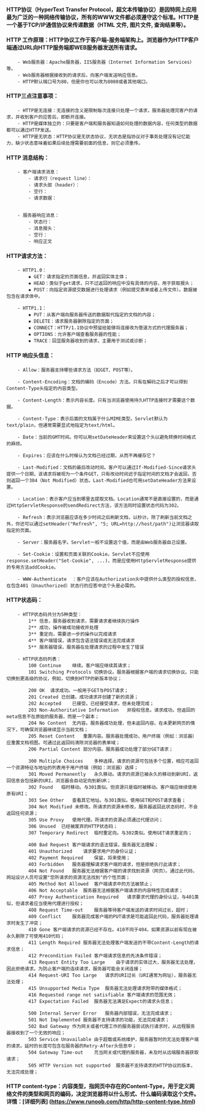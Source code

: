 #### HTTP协议（HyperText Transfer Protocol，超文本传输协议）是因特网上应用最为广泛的一种网络传输协议，所有的WWW文件都必须遵守这个标准。HTTP是一个基于TCP/IP通信协议来传递数据（HTML 文件, 图片文件, 查询结果等）。

#### HTTP 工作原理：HTTP协议工作于客户端-服务端架构上。浏览器作为HTTP客户端通过URL向HTTP服务端即WEB服务器发送所有请求。
		- Web服务器：Apache服务器，IIS服务器（Internet Information Services）等。
		- Web服务器根据接收到的请求后，向客户端发送响应信息。
		- HTTP默认端口号为80，但是你也可以改为8080或者其他端口。
		
#### HTTP三点注意事项：
		- HTTP是无连接：无连接的含义是限制每次连接只处理一个请求，服务器处理完客户的请求，并收到客户的应答后，即断开连接。
		- HTTP是媒体独立的：只要是客户端和服务器知道如何处理的数据内容，任何类型的数据都可以通过HTTP发送。
		- HTTP是无状态：HTTP协议是无状态协议，无状态是指协议对于事务处理没有记忆能力，缺少状态意味着如果后续处理需要前面的信息，则它必须重传。
		
#### HTTP 消息结构：
		- 客户端请求消息：
			- 请求行（request line）：
			- 请求头部（header）：
			- 空行：
			- 请求数据：
			
								
		- 服务器响应消息：
			- 状态行：
			- 消息报头：
			- 空行：
			- 响应正文



#### HTTP请求方法：
		- HTTP1.0：
			▪ GET：请求指定的页面信息，并返回实体主体；
			▪ HEAD：类似于get请求，只不过返回的响应中没有具体的内容，用于获取报头；
			▪ POST：向指定资源提交数据进行处理请求（例如提交表单或者上传文件）。数据被包含在请求体中。
			
		- HTTP1.1：
			▪ PUT：从客户端向服务器传送的数据取代指定的文档的内容；
			▪ DELETE：请求服务器删除指定的页面；
			▪ CONNECT：HTTP/1.1协议中预留给能够将连接改为管道方式的代理服务器；
			▪ OPTIONS：允许客户端查看服务器的性能；
			▪ TRACE：回显服务器收到的请求，主要用于测试或诊断；
			
#### HTTP 响应头信息：
		- Allow：服务器支持哪些请求方法（如GET、POST等）。
		
		- Content-Encoding：文档的编码（Encode）方法。只有在解码之后才可以得到Content-Type头指定的内容类型。
		
		- Content-Length：表示内容长度。只有当浏览器使用持久HTTP连接时才需要这个数据。
		
		- Content-Type：表示后面的文档属于什么MIME类型。Servlet默认为text/plain，但通常需要显式地指定为text/html。
		
		- Date：当前的GMT时间。你可以用setDateHeader来设置这个头以避免转换时间格式的麻烦。
		
		- Expires：应该在什么时候认为文档已经过期，从而不再缓存它？
		
		- Last-Modified：文档的最后改动时间。客户可以通过If-Modified-Since请求头提供一个日期，该请求将被视为一个条件GET，只有改动时间迟于指定时间的文档才会返回，否则返回一个304（Not Modified）状态。Last-Modified也可用setDateHeader方法来设置。
		
		- Location：表示客户应当到哪里去提取文档。Location通常不是直接设置的，而是通过HttpServletResponse的sendRedirect方法，该方法同时设置状态代码为302。
		
		- Refresh：表示浏览器应该在多少时间之后刷新文档，以秒计。除了刷新当前文档之外，你还可以通过setHeader("Refresh", "5; URL=http://host/path")让浏览器读取指定的页面。 
		
		- Server：服务器名字。Servlet一般不设置这个值，而是由Web服务器自己设置。
		
		- Set-Cookie：设置和页面关联的Cookie。Servlet不应使用response.setHeader("Set-Cookie", ...)，而是应使用HttpServletResponse提供的专用方法addCookie。
		
		- WWW-Authenticate	：客户应该在Authorization头中提供什么类型的授权信息，在包含401（Unauthorized）状态行的应答中这个头是必需的。
		
#### HTTP状态码：
		- HTTP状态码共分为5种类型：
			1**	信息，服务器收到请求，需要请求者继续执行操作
			2**	成功，操作被成功接收并处理
			3**	重定向，需要进一步的操作以完成请求
			4**	客户端错误，请求包含语法错误或无法完成请求
			5**	服务器错误，服务器在处理请求的过程中发生了错误
			
		- HTTP状态码列表：
			100	Continue	继续。客户端应继续其请求；
			101	Switching Protocols	切换协议。服务器根据客户端的请求切换协议。只能切换到更高级的协议，例如，切换到HTTP的新版本协议；
			
			200	OK	请求成功。一般用于GET与POST请求；
			201	Created	已创建。成功请求并创建了新的资源；
			202	Accepted	已接受。已经接受请求，但未处理完成；
			203	Non-Authoritative Information	非授权信息。请求成功。但返回的meta信息不在原始的服务器，而是一个副本；
			204	No Content	无内容。服务器成功处理，但未返回内容。在未更新网页的情况下，可确保浏览器继续显示当前文档；
			205	Reset Content	重置内容。服务器处理成功，用户终端（例如：浏览器）应重置文档视图。可通过此返回码清除浏览器的表单域；
			206	Partial Content	部分内容。服务器成功处理了部分GET请求；
			
			300	Multiple Choices	多种选择。请求的资源可包括多个位置，相应可返回一个资源特征与地址的列表用于用户终端（例如：浏览器）选择；
			301	Moved Permanently	永久移动。请求的资源已被永久的移动到新URI，返回信息会包括新的URI，浏览器会自动定向到新UR；
			302	Found	临时移动。与301类似。但资源只是临时被移动。客户端应继续使用原有URI；
			303	See Other	查看其它地址。与301类似。使用GET和POST请求查看；
			304	Not Modified 未修改。所请求的资源未修改，服务器返回此状态码时，不会返回任何资源；
			305	Use Proxy	使用代理。所请求的资源必须通过代理访问；
			306	Unused	已经被废弃的HTTP状态码；
			307	Temporary Redirect	临时重定向。与302类似。使用GET请求重定向；
			
			400	Bad Request	客户端请求的语法错误，服务器无法理解；
			401	Unauthorized	请求要求用户的身份认证；
			402	Payment Required	保留，将来使用；
			403	Forbidden	服务器理解请求客户端的请求，但是拒绝执行此请求；
			404	Not Found	服务器无法根据客户端的请求找到资源（网页）。通过此代码，网站设计人员可设置"您所请求的资源无法找到"的个性页面；
			405	Method Not Allowed	客户端请求中的方法被禁止；
			406	Not Acceptable	服务器无法根据客户端请求的内容特性完成请求；
			407	Proxy Authentication Required	请求要求代理的身份认证，与401类似，但请求者应当使用代理进行授权；
			408	Request Time-out	服务器等待客户端发送的请求时间过长，超时；
			409	Conflict	服务器完成客户端的PUT请求是可能返回此代码，服务器处理请求时发生了冲突；
			410	Gone 客户端请求的资源已经不存在。410不同于404，如果资源以前有现在被永久删除了可使用410代码；
			411	Length Required	服务器无法处理客户端发送的不带Content-Length的请求信息；
			412	Precondition Failed	客户端请求信息的先决条件错误；
			413	Request Entity Too Large	由于请求的实体过大，服务器无法处理，因此拒绝请求。为防止客户端的连续请求，服务器可能会关闭连接；
			414	Request-URI Too Large	请求的URI过长（URI通常为网址），服务器无法处理；
			415	Unsupported Media Type	服务器无法处理请求附带的媒体格式；
			416	Requested range not satisfiable	客户端请求的范围无效；
			417	Expectation Failed	服务器无法满足Expect的请求头信息；
			
			500	Internal Server Error	服务器内部错误，无法完成请求；
			501	Not Implemented	服务器不支持请求的功能，无法完成请求；
			502	Bad Gateway	作为网关或者代理工作的服务器尝试执行请求时，从远程服务器接收到了一个无效的响应；
			503	Service Unavailable	由于超载或系统维护，服务器暂时的无法处理客户端的请求。延时的长度可包含在服务器的Retry-After头信息中；
			504	Gateway Time-out	充当网关或代理的服务器，未及时从远端服务器获取请求；
			505	HTTP Version not supported	服务器不支持请求的HTTP协议的版本，无法完成处理；
			
#### HTTP content-type：内容类型，指网页中存在的Content-Type，用于定义网络文件的类型和网页的编码，决定浏览器将以什么形式、什么编码读取这个文件。详情：[详细列表] (https://www.runoob.com/http/http-content-type.html)
